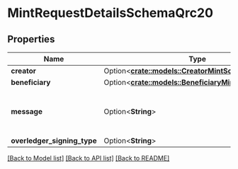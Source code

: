 # MintRequestDetailsSchemaQrc20

## Properties

Name | Type | Description | Notes
------------ | ------------- | ------------- | -------------
**creator** | Option<[**crate::models::CreatorMintSchema**](CreatorMintSchema.md)> |  | [optional]
**beneficiary** | Option<[**crate::models::BeneficiaryMintSchemaQrc20**](BeneficiaryMintSchemaQrc20.md)> |  | [optional]
**message** | Option<**String**> | Any text-based element of the data payload | [optional]
**overledger_signing_type** | Option<**String**> |  | [optional]

[[Back to Model list]](../README.md#documentation-for-models) [[Back to API list]](../README.md#documentation-for-api-endpoints) [[Back to README]](../README.md)


